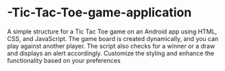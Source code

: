 # -Tic-Tac-Toe-game-application
A simple structure for a Tic Tac Toe game on an Android app using HTML, CSS, and JavaScript. The game board is created dynamically, and you can play against another player. The script also checks for a winner or a draw and displays an alert accordingly. Customize the styling and enhance the functionality based on your preferences
